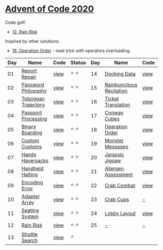 # [Advent of Code 2020](https://adventofcode.com/2020)

Code golf:

- [12. Rain Risk](/sol/12-golf.rb)

Inspired by other solutions:

- [18. Operation Order](/sol/18-trick.rb) - neat trick with operators overloading.

|Day|Name|Code|Status|Day|Name|Code|Status|
|---|---|---|---|---|---|---|---|
|01|[Report Repair](https://adventofcode.com/2020/day/1)|[view](/sol/01.rb)|⭐ ⭐|14|[Docking Data](https://adventofcode.com/2020/day/14)|[view](sol/14.rb)|⭐ ⭐|
|02|[Password Philosophy](https://adventofcode.com/2020/day/2)|[view](/sol/02.rb)|⭐ ⭐|15|[Rambunctious Recitation](https://adventofcode.com/2020/day/15)|[view](sol/15.rb)|⭐ ⭐|
|03|[Toboggan Trajectory](https://adventofcode.com/2020/day/3)|[view](/sol/03.rb)|⭐ ⭐|16|[Ticket Translation](https://adventofcode.com/2020/day/16)|[view](sol/16.rb)|⭐ ⭐|
|04|[Passport Processing](https://adventofcode.com/2020/day/4)|[view](/sol/04.rb)|⭐ ⭐|17|[Conway Cubes](https://adventofcode.com/2020/day/17)|[view](sol/17.rb)|⭐ ⭐|
|05|[Binary Boarding](https://adventofcode.com/2020/day/5)|[view](/sol/05.rb)|⭐ ⭐|18|[Operation Order](https://adventofcode.com/2020/day/18)|[view](sol/18.rb)|⭐ ⭐|
|06|[Custom Customs](https://adventofcode.com/2020/day/6)|[view](/sol/06.rb)|⭐ ⭐|19|[Monster Messages](https://adventofcode.com/2020/day/19)|[view](sol/19.rb)|⭐ ⭐|
|07|[Handy Haversacks](https://adventofcode.com/2020/day/7)|[view](/sol/07.rb)|⭐ ⭐|20|[Jurassic Jigsaw](https://adventofcode.com/2020/day/20)|[view](sol/20.rb)|⭐ ⭐|
|08|[Handheld Halting](https://adventofcode.com/2020/day/8)|[view](/sol/08.rb)|⭐ ⭐|21|[Allergen Assessment](https://adventofcode.com/2020/day/21)|[view](sol/21.rb)|⭐ ⭐|
|09|[Encoding Error](https://adventofcode.com/2020/day/9)|[view](/sol/09.rb)|⭐ ⭐|22|[Crab Combat](https://adventofcode.com/2020/day/22)|[view](sol/22.rb)|⭐ ⭐|
|10|[Adapter Array](https://adventofcode.com/2020/day/10)|[view](/sol/10.rb)|⭐ ⭐|23|[Crab Cups](https://adventofcode.com/2020/day/23)|[-](sol/23.rb)||
|11|[Seating System](https://adventofcode.com/2020/day/11)|[view](/sol/11.rb)|⭐ ⭐|24|[Lobby Layout](https://adventofcode.com/2020/day/24)|[view](sol/24.rb)|⭐ ⭐|
|12|[Rain Risk](https://adventofcode.com/2020/day/12)|[view](/sol/12.rb)|⭐ ⭐|25|[-](https://adventofcode.com/2020/day/25)|[-](sol/25.rb)||
|13|[Shuttle Search](https://adventofcode.com/2020/day/13)|[view](/sol/13.rb)|⭐|||||